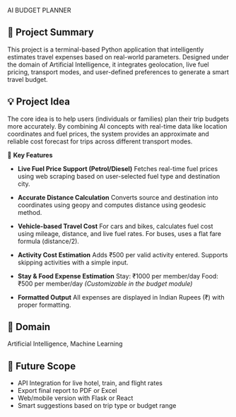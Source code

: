 AI BUDGET PLANNER

## 🧾 **Project Summary**

This project is a terminal-based Python application that intelligently estimates travel expenses based on real-world parameters. Designed under the domain of Artificial Intelligence, it integrates geolocation, live fuel pricing, transport modes, and user-defined preferences to generate a smart travel budget.

## 💡 **Project Idea**

The core idea is to help users (individuals or families) plan their trip budgets more accurately. By combining AI concepts with real-time data like location coordinates and fuel prices, the system provides an approximate and reliable cost forecast for trips across different transport modes.

🚀 **Key Features**

* **Live Fuel Price Support (Petrol/Diesel)**
  Fetches real-time fuel prices using web scraping based on user-selected fuel type and destination city.

* **Accurate Distance Calculation**
  Converts source and destination into coordinates using geopy and computes distance using geodesic method.

* **Vehicle-based Travel Cost**
  For cars and bikes, calculates fuel cost using mileage, distance, and live fuel rates. For buses, uses a flat fare formula (distance/2).

* **Activity Cost Estimation**
  Adds ₹500 per valid activity entered. Supports skipping activities with a simple input.

* **Stay & Food Expense Estimation**
  Stay: ₹1000 per member/day
  Food: ₹500 per member/day
  *(Customizable in the budget module)*

* **Formatted Output**
  All expenses are displayed in Indian Rupees (₹) with proper formatting.

## 🧠 **Domain**
Artificial Intelligence, Machine Learning

## 🔭 **Future Scope**
* API Integration for live hotel, train, and flight rates
* Export final report to PDF or Excel
* Web/mobile version with Flask or React
* Smart suggestions based on trip type or budget range
